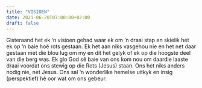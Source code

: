 ```yaml
---
title: "VISIOEN"
date: 2021-06-20T07:00:00+02:00
draft: false
---
```

Gisteraand het ek ‘n visioen gehad waar ek om ‘n draai stap en skielik het ek op ‘n baie hoë rots gestaan. Ek het aan niks vasgehou nie en het net daar gestaan met die blou lug om my en dit het gelyk of ek op die hoogste deel van die berg was.
Ek glo God sê baie van ons kom nou om daardie laaste draai voordat ons stewig op die Rots (Jesus) staan. Ons het niks anders nodig nie, net Jesus. Ons sal ‘n wonderlike hemelse uitkyk en insig (perspektief) hê oor wat om ons gebeur.